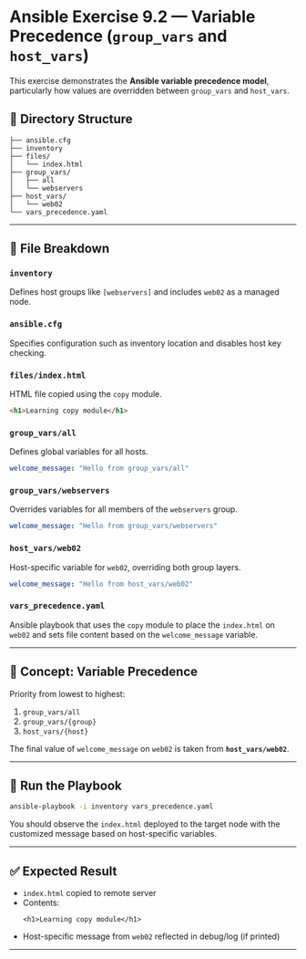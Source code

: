 # Ansible Exercise 9.2 — Variable Precedence (`group_vars` and `host_vars`)

This exercise demonstrates the **Ansible variable precedence model**, particularly how values are overridden between `group_vars` and `host_vars`.

## 🧩 Directory Structure

```
├── ansible.cfg
├── inventory
├── files/
│   └── index.html
├── group_vars/
│   ├── all
│   └── webservers
├── host_vars/
│   └── web02
└── vars_precedence.yaml
```

---

## 📄 File Breakdown

### `inventory`
Defines host groups like `[webservers]` and includes `web02` as a managed node.

### `ansible.cfg`
Specifies configuration such as inventory location and disables host key checking.

### `files/index.html`
HTML file copied using the `copy` module.

```html
<h1>Learning copy module</h1>
```

### `group_vars/all`
Defines global variables for all hosts.
```yaml
welcome_message: "Hello from group_vars/all"
```

### `group_vars/webservers`
Overrides variables for all members of the `webservers` group.
```yaml
welcome_message: "Hello from group_vars/webservers"
```

### `host_vars/web02`
Host-specific variable for `web02`, overriding both group layers.
```yaml
welcome_message: "Hello from host_vars/web02"
```

### `vars_precedence.yaml`
Ansible playbook that uses the `copy` module to place the `index.html` on `web02` and sets file content based on the `welcome_message` variable.

---

## 🧠 Concept: Variable Precedence

Priority from lowest to highest:
1. `group_vars/all`
2. `group_vars/{group}`
3. `host_vars/{host}`

The final value of `welcome_message` on `web02` is taken from **`host_vars/web02`**.

---

## 🚀 Run the Playbook

```bash
ansible-playbook -i inventory vars_precedence.yaml
```

You should observe the `index.html` deployed to the target node with the customized message based on host-specific variables.

---

## ✅ Expected Result

- `index.html` copied to remote server
- Contents:
  ```
  <h1>Learning copy module</h1>
  ```
- Host-specific message from `web02` reflected in debug/log (if printed)

---